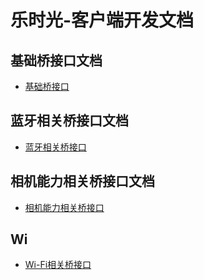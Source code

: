 # 乐时光-客户端开发文档

## 基础桥接口文档
* [基础桥接口](native/uni-app/common)

## 蓝牙相关桥接口文档
* [蓝牙相关桥接口](native/uni-app/bluetooth)

## 相机能力相关桥接口文档
* [相机能力相关桥接口](native/uni-app/camera)

## Wi
* [Wi-Fi相关桥接口](native/uni-app/wifi)

